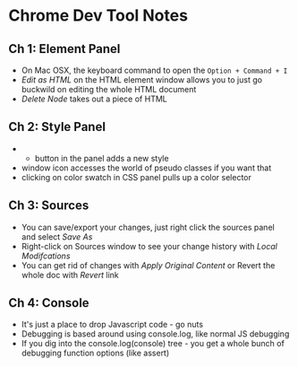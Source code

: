 Chrome Dev Tool Notes
========

## Ch 1: Element Panel

* On Mac OSX, the keyboard command to open the 
`Option + Command + I`
* *Edit as HTML* on the HTML element window allows you to just go buckwild on editing the whole HTML document
* *Delete Node* takes out a piece of HTML

## Ch 2: Style Panel
* + button in the panel adds a new style
* window icon accesses the world of pseudo classes if you want that
* clicking on color swatch in CSS panel pulls up a color selector

## Ch 3: Sources
* You can save/export your changes, just right click the sources panel and select *Save As*
* Right-click on Sources window to see your change history with *Local Modifcations*
* You can get rid of changes with *Apply Original Content* or Revert the whole doc with *Revert* link

## Ch 4: Console
* It's just a place to drop Javascript code - go nuts
* Debugging is based around using console.log, like normal JS debugging
* If you dig into the console.log(console) tree - you get a whole bunch of debugging function options (like assert)